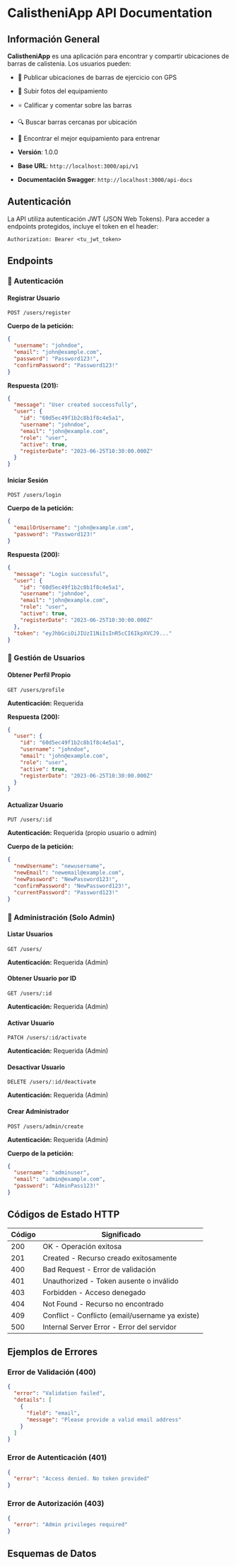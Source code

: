 # CalistheniApp API Documentation

## Información General

**CalistheniApp** es una aplicación para encontrar y compartir ubicaciones de barras de calistenia. Los usuarios pueden:
- 📍 Publicar ubicaciones de barras de ejercicio con GPS
- 📸 Subir fotos del equipamiento  
- ⭐ Calificar y comentar sobre las barras
- 🔍 Buscar barras cercanas por ubicación
- 💪 Encontrar el mejor equipamiento para entrenar

- **Versión**: 1.0.0
- **Base URL**: `http://localhost:3000/api/v1`
- **Documentación Swagger**: `http://localhost:3000/api-docs`

## Autenticación

La API utiliza autenticación JWT (JSON Web Tokens). Para acceder a endpoints protegidos, incluye el token en el header:

```
Authorization: Bearer <tu_jwt_token>
```

## Endpoints

### 🔐 Autenticación

#### Registrar Usuario
```http
POST /users/register
```

**Cuerpo de la petición:**
```json
{
  "username": "johndoe",
  "email": "john@example.com",
  "password": "Password123!",
  "confirmPassword": "Password123!"
}
```

**Respuesta (201):**
```json
{
  "message": "User created successfully",
  "user": {
    "id": "60d5ec49f1b2c8b1f8c4e5a1",
    "username": "johndoe",
    "email": "john@example.com",
    "role": "user",
    "active": true,
    "registerDate": "2023-06-25T10:30:00.000Z"
  }
}
```

#### Iniciar Sesión
```http
POST /users/login
```

**Cuerpo de la petición:**
```json
{
  "emailOrUsername": "john@example.com",
  "password": "Password123!"
}
```

**Respuesta (200):**
```json
{
  "message": "Login successful",
  "user": {
    "id": "60d5ec49f1b2c8b1f8c4e5a1",
    "username": "johndoe",
    "email": "john@example.com",
    "role": "user",
    "active": true,
    "registerDate": "2023-06-25T10:30:00.000Z"
  },
  "token": "eyJhbGciOiJIUzI1NiIsInR5cCI6IkpXVCJ9..."
}
```

### 👤 Gestión de Usuarios

#### Obtener Perfil Propio
```http
GET /users/profile
```
**Autenticación:** Requerida

**Respuesta (200):**
```json
{
  "user": {
    "id": "60d5ec49f1b2c8b1f8c4e5a1",
    "username": "johndoe",
    "email": "john@example.com",
    "role": "user",
    "active": true,
    "registerDate": "2023-06-25T10:30:00.000Z"
  }
}
```

#### Actualizar Usuario
```http
PUT /users/:id
```
**Autenticación:** Requerida (propio usuario o admin)

**Cuerpo de la petición:**
```json
{
  "newUsername": "newusername",
  "newEmail": "newemail@example.com",
  "newPassword": "NewPassword123!",
  "confirmPassword": "NewPassword123!",
  "currentPassword": "Password123!"
}
```

### 🔧 Administración (Solo Admin)

#### Listar Usuarios
```http
GET /users/
```
**Autenticación:** Requerida (Admin)

#### Obtener Usuario por ID
```http
GET /users/:id
```
**Autenticación:** Requerida (Admin)

#### Activar Usuario
```http
PATCH /users/:id/activate
```
**Autenticación:** Requerida (Admin)

#### Desactivar Usuario
```http
DELETE /users/:id/deactivate
```
**Autenticación:** Requerida (Admin)

#### Crear Administrador
```http
POST /users/admin/create
```
**Autenticación:** Requerida (Admin)

**Cuerpo de la petición:**
```json
{
  "username": "adminuser",
  "email": "admin@example.com",
  "password": "AdminPass123!"
}
```

## Códigos de Estado HTTP

| Código | Significado |
|--------|-------------|
| 200 | OK - Operación exitosa |
| 201 | Created - Recurso creado exitosamente |
| 400 | Bad Request - Error de validación |
| 401 | Unauthorized - Token ausente o inválido |
| 403 | Forbidden - Acceso denegado |
| 404 | Not Found - Recurso no encontrado |
| 409 | Conflict - Conflicto (email/username ya existe) |
| 500 | Internal Server Error - Error del servidor |

## Ejemplos de Errores

### Error de Validación (400)
```json
{
  "error": "Validation failed",
  "details": [
    {
      "field": "email",
      "message": "Please provide a valid email address"
    }
  ]
}
```

### Error de Autenticación (401)
```json
{
  "error": "Access denied. No token provided"
}
```

### Error de Autorización (403)
```json
{
  "error": "Admin privileges required"
}
```

## Esquemas de Datos